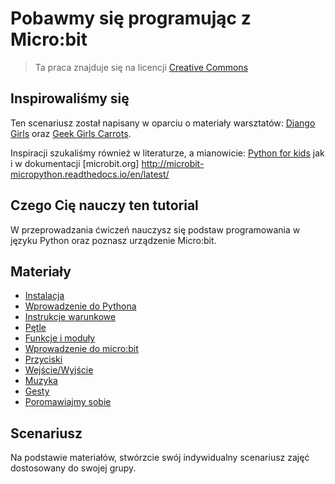 # Pobawmy się programując z Micro:bit

> Ta praca znajduje się na licencji [Creative Commons](https://creativecommons.org/licenses/by/3.0/pl/legalcode)

## Inspirowaliśmy się 

Ten scenariusz został napisany w oparciu o materiały warsztatów: [Django Girls](https://djangogirls.org/) oraz [Geek Girls Carrots]( http://geekgirlscarrots.org/). 

Inspiracji szukaliśmy również w literaturze, a mianowicie: [Python for kids](http://jasonrbriggs.com/python-for-kids/) jak i w dokumentacji [microbit.org] http://microbit-micropython.readthedocs.io/en/latest/

## Czego Cię nauczy ten tutorial

W przeprowadzania ćwiczeń nauczysz się podstaw programowania w języku Python oraz poznasz urządzenie Micro:bit. 

## Materiały
* [Instalacja](0/)
* [Wprowadzenie do Pythona](1/README.md)
* [Instrukcje warunkowe](2/README.md)
* [Pętle](3/README.md)
* [Funkcje i moduły](4/README.md)
* [Wprowadzenie do micro:bit](5/README.md)
* [Przyciski](6/README.md)
* [Wejście/Wyjście](7/README.md)
* [Muzyka](8/README.md)
* [Gesty](9/README.md)
* [Poromawiajmy sobie](10/README)

## Scenariusz

Na podstawie materiałów, stwórzcie swój indywidualny scenariusz zajęć dostosowany do swojej grupy.
